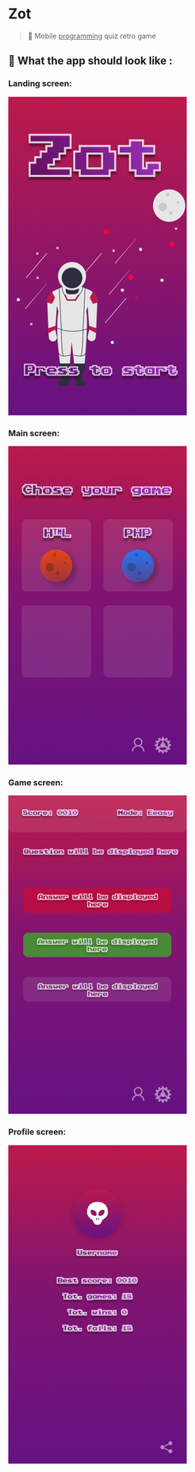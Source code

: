 # Zot

> 📱  Mobile <u>programming</u> quiz retro game

## 🌟 What the app should look like :

### **Landing screen:**

![landing page](public/landingScreen.png)

### **Main screen:**

![landing page](public/mainScreen.png)

### **Game screen:**

![landing page](public/gameScreen.png)

### **Profile screen:**

![landing page](public/profileScreen.png)
